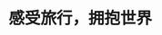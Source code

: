 # 感受旅行，拥抱世界

<TestLeaflet />

<script setup lang="ts">
import TestLeaflet from "@TestLeaflet";
</script>